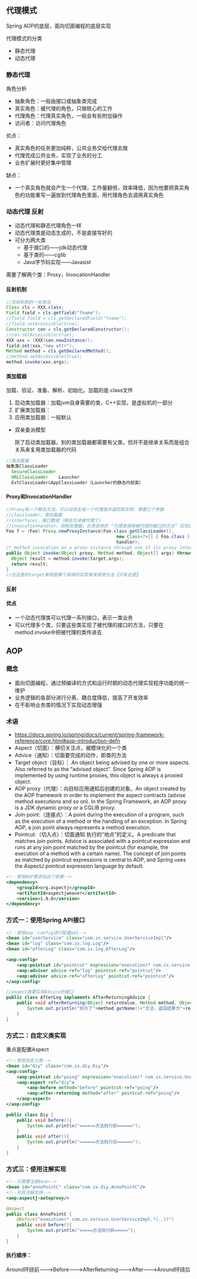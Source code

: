 ## 代理模式

Spring AOP的底层，面向切面编程的底层实现

代理模式的分类

- 静态代理
- 动态代理

### 静态代理

角色分析

- 抽象角色：一般由接口或抽象类完成
- 真实角色：被代理的角色，只做核心的工作
- 代理角色：代理真实角色，一般会有些附加操作
- 访问者：访问代理角色

优点：

- 真实角色的任务更加纯粹，公共业务交给代理去做
- 代理完成公共业务，实现了业务的分工
- 业务扩展时更好集中管理

缺点：

- 一个真实角色就会产生一个代理，工作量翻倍，效率降低，因为他要把真实角色的功能重写一遍放到代理角色里面，用代理角色去调用真实角色

### 动态代理 反射

- 动态代理和静态代理角色一样
- 动态代理类是动态生成的，不是直接写好的
- 可分为两大类
  - 基于接口的——jdk动态代理
  - 基于类的——cglib
  - Java字节码实现——Javasist

需要了解两个类：Proxy，InvocationHandler

#### 反射机制

```java
//反射机制的一些用法
Class cls = XXX.class;
Field field = cls.getfield("fname");
//field field = cls.getDeclaredField("fname");
//field.setAccessible(true);
Constructor con = cls.getDeclaredConstructor();
//con.setAccessible(true);
XXX xxx = (XXX)con.newInstance();
field.set(xxx,"new attr");
Method method = cls.getDeclaredMethod();
//method.setAccessible(true);
method.invoke(xxx,args);
```

#### 类加载器

加载、验证、准备、解析、初始化。加载的是.class文件

1. 启动类加载器：加载jvm自身需要的类，C++实现，是虚拟机的一部分
2. 扩展类加载器：
3. 应用类加载器：一般默认

- 双亲委派模型

  除了启动类加载器，别的类加载器都需要有父类，但并不是继承关系而是组合关系来复用类加载器的代码

```java
//类加载器
抽象类ClassLoader
  SecureClassLoader
  URLClassLoader    Launcher
  ExtClassLoader&AppClassLoader（Launcher的静态内部类）
```

#### Proxy和InvocationHandler

```java
//Proxy有一个静态方法，可以动态生成一个代理类并返回其实例，需要三个参数
//classloader，类加载器
//interfaces，接口数组（哪些方法被代理了）
//invocationhandler，调用处理器，负责具体的 “代理类调用被代理的接口的方法” 实现过程
Foo f = (Foo) Proxy.newProxyInstance(Foo.class.getClassLoader(),
                                          new Class<?>[] { Foo.class },
                                          handler);
/* method invocation on a proxy instance through one of its proxy interfaces will be dispatched to the invoke method of the instance's invocation handler, passing the proxy instance, a java.lang.reflect.Method object identifying the method that was invoked, and an array of type Object containing the arguments.*/
public Object invoke(Object proxy, Method method, Object[] args) throws Throwable {
  Object result = method.invoke(target,args);
  return result;
}
//在这里的target表明是哪个具体的实现类来调用方法【只有这里】
```

#### 反射

#### 优点

- 一个动态代理类可以代理一系列接口，表示一类业务
- 可以代理多个类，只要这些类实现了被代理的接口的方法，只要在method.invoke中把被代理的类传进去

## AOP

### 概念

- 面向切面编程，通过预编译的方式和运行时期的动态代理实现程序功能的统一维护
- 业务逻辑的各部分进行分离，耦合度降低，提高了开发效率
- 在不影响业务类的情况下实现动态增强

### 术语

- https://docs.spring.io/spring/docs/current/spring-framework-reference/core.html#aop-introduction-defn
- Aspect（切面）：横切关注点，被模块化的一个类
- Advice（通知）：切面要完成的动作，即类的方法
- Target object（目标）： An object being advised by one or more aspects. Also referred to as the “advised object”. Since Spring AOP is implemented by using runtime proxies, this object is always a proxied object.
- AOP proxy（代理）：向目标应用通知后创建的对象。An object created by the AOP framework in order to implement the aspect contracts (advise method executions and so on). In the Spring Framework, an AOP proxy is a JDK dynamic proxy or a CGLIB proxy.
- Join point:（连接点）：A point during the execution of a program, such as the execution of a method or the handling of an exception. In Spring AOP, a join point always represents a method execution.
- Pointcut:（切入点）：切面通知 执行的“地点”的定义。A predicate that matches join points. Advice is associated with a pointcut expression and runs at any join point matched by the pointcut (for example, the execution of a method with a certain name). The concept of join points as matched by pointcut expressions is central to AOP, and Spring uses the AspectJ pointcut expression language by default.

```xml
<!--使用AOP要添加这个依赖-->
<dependency>
    <groupId>org.aspectj</groupId>
    <artifactId>aspectjweaver</artifactId>
    <version>1.9.6</version>
</dependency>
```



### 方式一：使用Spring API接口

```xml
<!--使用aop：config进行配置xml-->
<bean id="userService" class="com.zx.service.UserServiceImpl"/>
<bean id="log" class="com.zx.log.Log"/>
<bean id="afterLog" class="com.zx.log.AfterLog"/>

<aop:config>
    <aop:pointcut id="pointcut" expression="execution(* com.zx.service.UserServiceImpl.*(..))"/>
    <aop:advisor advice-ref="log" pointcut-ref="pointcut"/>
    <aop:advisor advice-ref="afterLog" pointcut-ref="pointcut"/>
</aop:config>
```

```java
//aspect类要实现Advice的接口
public class AfterLog implements AfterReturningAdvice {
    public void afterReturning(Object returnValue, Method method, Object[] args, Object target) throws Throwable {
        System.out.println("执行了"+method.getName()+"方法，返回结果为"+returnValue);
    }
}
```

### 方式二：自定义类实现

重点是配置Aspect

```xml
<!--使用自定义类-->
<bean id="diy" class="com.zx.diy.Diy"/>
<aop:config>
    <aop:pointcut id="poing" expression="execution(* com.zx.service.UserServiceImpl.*(..))"/>
    <aop:aspect ref="diy">
        <aop:before method="before" pointcut-ref="poing"/>
        <aop:after-returning method="after" pointcut-ref="poing"/>
    </aop:aspect>
</aop:config>
```

```java
public class Diy {
    public void before(){
        System.out.println("======方法执行前======");
    }
    public void after(){
        System.out.println("======方法执行后======");
    }
}
```

### 方式三：使用注解实现

```xml
<!--只需要注册bean-->
<bean id="annoPointC" class="com.zx.diy.AnnoPointC"/>
<!--开启注解支持-->
<aop:aspectj-autoproxy/>
```

```java
@Aspect
public class AnnoPointC {
    @Before("execution(* com.zx.service.UserServiceImpl.*(..))")
    public void before(){
        System.out.println("=====方法执行前=====");
    }
}
```

#### 执行顺序：

Around环绕前--->Before--->AfterReturning--->After--->Around环绕后